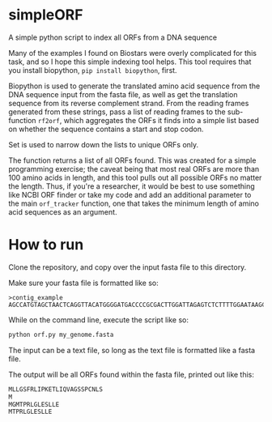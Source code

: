 # simpleORF
A simple python script to index all ORFs from a DNA sequence

Many of the examples I found on Biostars were overly complicated for this task, and so I hope this simple indexing tool helps. This tool requires that you install biopython, ```pip install biopython```, first.

Biopython is used to generate the translated amino acid sequence from the DNA sequence input from the fasta file, as well as get the translation sequence from its reverse complement strand. From the reading frames generated from these strings, pass a list of reading frames to the sub-function ```rf2orf```, which aggregates the ORFs it finds into a simple list based on whether the sequence contains a start and stop codon.

Set is used to narrow down the lists to unique ORFs only.

The function returns a list of all ORFs found. This was created for a simple programming exercise; the caveat being that most real ORFs are more than 100 amino acids in length, and this tool pulls out all possible ORFs no matter the length. Thus, if you're a researcher, it would be best to use something like NCBI ORF finder or take my code and add an additional parameter to the main ```orf_tracker``` function, one that takes the minimum length of amino acid sequences as an argument. 

# How to run

Clone the repository, and copy over the input fasta file to this directory.

Make sure your fasta file is formatted like so:

```
>contig_example
AGCCATGTAGCTAACTCAGGTTACATGGGGATGACCCCGCGACTTGGATTAGAGTCTCTTTTGGAATAAGCCTGAATGATCCGAGTAGCATCTCAG
```

While on the command line, execute the script like so:

```Bash
python orf.py my_genome.fasta
```

The input can be a text file, so long as the text file is formatted like a fasta file. 

The output will be all ORFs found within the fasta file, printed out like this:

```Bash
MLLGSFRLIPKETLIQVAGSSPCNLS
M
MGMTPRLGLESLLE
MTPRLGLESLLE
```

